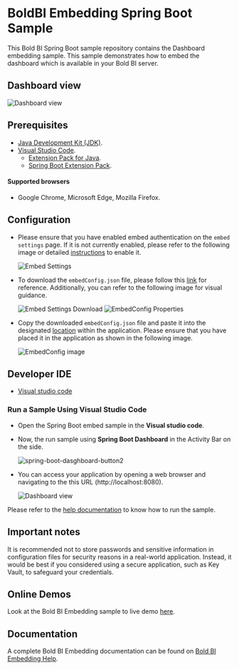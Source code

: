 # BoldBI Embedding Spring Boot Sample

This Bold BI Spring Boot sample repository contains the Dashboard embedding sample. This sample demonstrates how to embed the dashboard which is available in your Bold BI server.

## Dashboard view

   ![Dashboard view](https://github.com/boldbi/vue-with-go-sample/assets/129486688/381aa89c-6870-4489-a744-c3617abc7646)
 
 ## Prerequisites

 * [Java Development Kit (JDK)](https://www.microsoft.com/openjdk).
 * [Visual Studio Code](https://code.visualstudio.com/download).
      * [Extension Pack for Java](https://marketplace.visualstudio.com/items?itemName=vscjava.vscode-java-pack).
      * [Spring Boot Extension Pack](https://marketplace.visualstudio.com/items?itemName=pivotal.vscode-boot-dev-pack).

  #### Supported browsers
  
  * Google Chrome, Microsoft Edge, Mozilla Firefox.

  ## Configuration

 * Please ensure that you have enabled embed authentication on the `embed settings` page. If it is not currently enabled, please refer to the following image or detailed [instructions](https://help.boldbi.com/site-administration/embed-settings/#get-embed-secret-code) to enable it.

    ![Embed Settings](https://github.com/boldbi/aspnet-core-sample/assets/91586758/b3a81978-9eb4-42b2-92bb-d1e2735ab007)

 * To download the `embedConfig.json` file, please follow this [link](https://help.boldbi.com/site-administration/embed-settings/#get-embed-configuration-file) for reference. Additionally, you can refer to the following image for visual guidance.

    ![Embed Settings Download](https://github.com/boldbi/aspnet-core-sample/assets/91586758/d27d4cfc-6a3e-4c34-975e-f5f22dea6172)
    ![EmbedConfig Properties](https://github.com/boldbi/aspnet-core-sample/assets/91586758/d6ce925a-0d4c-45d2-817e-24d6d59e0d63)

 * Copy the downloaded `embedConfig.json` file and paste it into the designated [location](https://github.com/boldbi/spring-boot-sample/tree/master/src/main/resources) within the application. Please ensure that you have placed it in the application as shown in the following image.

   ![EmbedConfig image](https://github.com/boldbi/spring-boot-sample/assets/129486688/944e3064-ffd8-4155-a30a-30994819823c)
   
 ## Developer IDE

  * [Visual studio code](https://code.visualstudio.com/download)

 ### Run a Sample Using Visual Studio Code

  * Open the Spring Boot embed sample in the **Visual studio code**.

  * Now, the run sample using **Spring Boot Dashboard** in the Activity Bar on the side.

    ![spring-boot-dasghboard-button2](https://github.com/boldbi/spring-boot-sample/assets/129486688/50dca4c7-9ad0-45ea-8c8b-6165f297342a)


  * You can access your application by opening a web browser and navigating to the this URL (http://localhost:8080).
    
    ![Dashboard view](https://github.com/boldbi/vue-with-go-sample/assets/129486688/381aa89c-6870-4489-a744-c3617abc7646)
    
  Please refer to the [help documentation]() to know how to run the sample.

## Important notes

It is recommended not to store passwords and sensitive information in configuration files for security reasons in a real-world application. Instead, it would be best if you considered using a secure application, such as Key Vault, to safeguard your credentials.


## Online Demos

Look at the Bold BI Embedding sample to live demo [here](https://samples.boldbi.com/embed).


## Documentation

A complete Bold BI Embedding documentation can be found on [Bold BI Embedding Help](https://help.boldbi.com/embedded-bi/javascript-based/).
